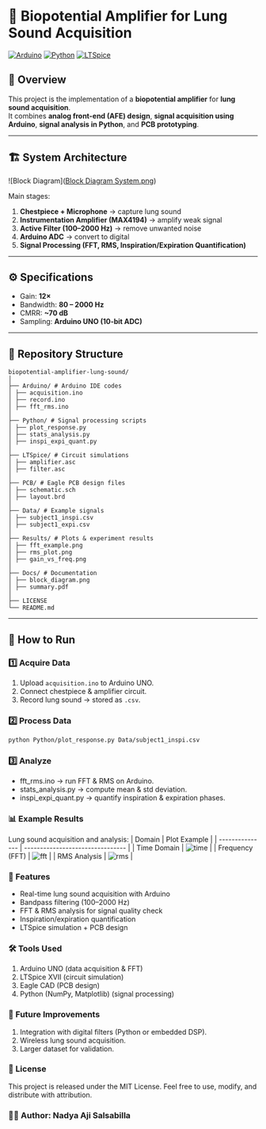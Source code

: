# 🔬 Biopotential Amplifier for Lung Sound Acquisition

[![Arduino](https://img.shields.io/badge/Arduino-IDE-blue?logo=arduino)](https://www.arduino.cc/)
[![Python](https://img.shields.io/badge/Python-3.x-yellow?logo=python)](https://www.python.org/)
[![LTSpice](https://img.shields.io/badge/LTSpice-Simulation-orange)](https://www.analog.com/en/resources/design-tools-and-calculators/ltspice-simulator.html)

## 📖 Overview
This project is the implementation of a **biopotential amplifier** for **lung sound acquisition**.  
It combines **analog front-end (AFE) design**, **signal acquisition using Arduino**,  **signal analysis in Python**, and **PCB prototyping**.  

---

## 🏗️ System Architecture
![Block Diagram]([Block Diagram System.png](https://github.com/nadyaaji/biopotential-amplifier-lung-sound/blob/0727da38429028e13e63f532fe13943e6e9a88ea/Block%20Diagram%20System.png))

Main stages:
1. **Chestpiece + Microphone** → capture lung sound  
2. **Instrumentation Amplifier (MAX4194)** → amplify weak signal  
3. **Active Filter (100–2000 Hz)** → remove unwanted noise  
4. **Arduino ADC** → convert to digital  
5. **Signal Processing (FFT, RMS, Inspiration/Expiration Quantification)**  

---

## ⚙️ Specifications
- Gain: **12×**  
- Bandwidth: **80 – 2000 Hz**  
- CMRR: **~70 dB**  
- Sampling: **Arduino UNO (10-bit ADC)**  

---

## 📂 Repository Structure
```
biopotential-amplifier-lung-sound/
│
├── Arduino/ # Arduino IDE codes
│ ├── acquisition.ino
│ ├── record.ino
│ ├── fft_rms.ino
│
├── Python/ # Signal processing scripts
│ ├── plot_response.py
│ ├── stats_analysis.py
│ ├── inspi_expi_quant.py
│
├── LTSpice/ # Circuit simulations
│ ├── amplifier.asc
│ ├── filter.asc
│
├── PCB/ # Eagle PCB design files
│ ├── schematic.sch
│ ├── layout.brd
│
├── Data/ # Example signals
│ ├── subject1_inspi.csv
│ ├── subject1_expi.csv
│
├── Results/ # Plots & experiment results
│ ├── fft_example.png
│ ├── rms_plot.png
│ ├── gain_vs_freq.png
│
├── Docs/ # Documentation
│ ├── block_diagram.png
│ ├── summary.pdf
│
├── LICENSE
└── README.md
```
---

## 🚀 How to Run

### 1️⃣ Acquire Data
1. Upload `acquisition.ino` to Arduino UNO.  
2. Connect chestpiece & amplifier circuit.  
3. Record lung sound → stored as `.csv`.  

### 2️⃣ Process Data
```bash
python Python/plot_response.py Data/subject1_inspi.csv
```

### 3️⃣ Analyze
- fft_rms.ino → run FFT & RMS on Arduino.
- stats_analysis.py → compute mean & std deviation.
- inspi_expi_quant.py → quantify inspiration & expiration phases.

### 📊 Example Results
Lung sound acquisition and analysis:
| Domain          | Plot Example                     |
| --------------- | -------------------------------- |
| Time Domain     | ![time](Results/time_domain.png) |
| Frequency (FFT) | ![fft](Results/fft_example.png)  |
| RMS Analysis    | ![rms](Results/rms_plot.png)     |

### 🌟 Features
- Real-time lung sound acquisition with Arduino
- Bandpass filtering (100–2000 Hz)
- FFT & RMS analysis for signal quality check
- Inspiration/expiration quantification
- LTSpice simulation + PCB design

### 🛠️ Tools Used
1. Arduino UNO (data acquisition & FFT)
2. LTSpice XVII (circuit simulation)
3. Eagle CAD (PCB design)
4. Python (NumPy, Matplotlib) (signal processing)

### 📌 Future Improvements
1. Integration with digital filters (Python or embedded DSP).
2. Wireless lung sound acquisition.
3. Larger dataset for validation.

### 📜 License
This project is released under the MIT License.
Feel free to use, modify, and distribute with attribution.

### 👩‍💻 Author: Nadya Aji Salsabilla
